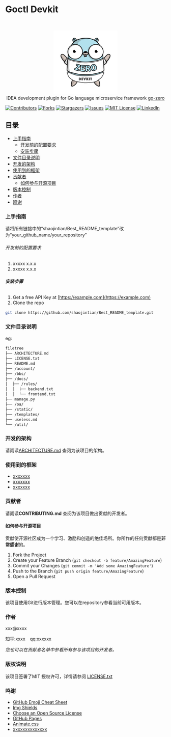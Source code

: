 # Goctl Devkit

<!-- PROJECT LOGO -->
<br />

<p align="center">
  <a href="https://github.com/shaojintian/Best_README_template/">
    <img src="doc/goctl-devkit-logo.png" alt="Logo" width="200" height="200">
  </a>
  <br />
  IDEA development plugin for Go language microservice framework <a href="https://github.com/zeromicro/go-zero#advantages-of-go-zero">go-zero</a>
</p>


<!-- PROJECT SHIELDS -->

[![Contributors][contributors-shield]][contributors-url]
[![Forks][forks-shield]][forks-url]
[![Stargazers][stars-shield]][stars-url]
[![Issues][issues-shield]][issues-url]
[![MIT License][license-shield]][license-url]
[![LinkedIn][linkedin-shield]][linkedin-url]

## 目录

- [上手指南](#上手指南)
    - [开发前的配置要求](#开发前的配置要求)
    - [安装步骤](#安装步骤)
- [文件目录说明](#文件目录说明)
- [开发的架构](#开发的架构)
- [使用到的框架](#使用到的框架)
- [贡献者](#贡献者)
    - [如何参与开源项目](#如何参与开源项目)
- [版本控制](#版本控制)
- [作者](#作者)
- [鸣谢](#鸣谢)

### 上手指南

请将所有链接中的“shaojintian/Best_README_template”改为“your_github_name/your_repository”

###### 开发前的配置要求

1. xxxxx x.x.x
2. xxxxx x.x.x

###### **安装步骤**

1. Get a free API Key at [https://example.com](https://example.com)
2. Clone the repo

```sh
git clone https://github.com/shaojintian/Best_README_template.git
```

### 文件目录说明

eg:

```
filetree 
├── ARCHITECTURE.md
├── LICENSE.txt
├── README.md
├── /account/
├── /bbs/
├── /docs/
│  ├── /rules/
│  │  ├── backend.txt
│  │  └── frontend.txt
├── manage.py
├── /oa/
├── /static/
├── /templates/
├── useless.md
└── /util/

```

### 开发的架构

请阅读[ARCHITECTURE.md](https://github.com/shaojintian/Best_README_template/blob/master/ARCHITECTURE.md) 查阅为该项目的架构。

### 使用到的框架

- [xxxxxxx](https://getbootstrap.com)
- [xxxxxxx](https://jquery.com)
- [xxxxxxx](https://laravel.com)

### 贡献者

请阅读**CONTRIBUTING.md** 查阅为该项目做出贡献的开发者。

#### 如何参与开源项目

贡献使开源社区成为一个学习、激励和创造的绝佳场所。你所作的任何贡献都是**非常感谢**的。

1. Fork the Project
2. Create your Feature Branch (`git checkout -b feature/AmazingFeature`)
3. Commit your Changes (`git commit -m 'Add some AmazingFeature'`)
4. Push to the Branch (`git push origin feature/AmazingFeature`)
5. Open a Pull Request

### 版本控制

该项目使用Git进行版本管理。您可以在repository参看当前可用版本。

### 作者

xxx@xxxx

知乎:xxxx &ensp; qq:xxxxxx

*您也可以在贡献者名单中参看所有参与该项目的开发者。*

### 版权说明

该项目签署了MIT
授权许可，详情请参阅 [LICENSE.txt](https://github.com/shaojintian/Best_README_template/blob/master/LICENSE.txt)

### 鸣谢

- [GitHub Emoji Cheat Sheet](https://www.webpagefx.com/tools/emoji-cheat-sheet)
- [Img Shields](https://shields.io)
- [Choose an Open Source License](https://choosealicense.com)
- [GitHub Pages](https://pages.github.com)
- [Animate.css](https://daneden.github.io/animate.css)
- [xxxxxxxxxxxxxx](https://connoratherton.com/loaders)

<!-- links -->

[your-project-path]:shaojintian/Best_README_template

[contributors-shield]: https://img.shields.io/github/contributors/shaojintian/Best_README_template.svg?style=flat-square

[contributors-url]: https://github.com/shaojintian/Best_README_template/graphs/contributors

[forks-shield]: https://img.shields.io/github/forks/shaojintian/Best_README_template.svg?style=flat-square

[forks-url]: https://github.com/shaojintian/Best_README_template/network/members

[stars-shield]: https://img.shields.io/github/stars/shaojintian/Best_README_template.svg?style=flat-square

[stars-url]: https://github.com/shaojintian/Best_README_template/stargazers

[issues-shield]: https://img.shields.io/github/issues/shaojintian/Best_README_template.svg?style=flat-square

[issues-url]: https://img.shields.io/github/issues/shaojintian/Best_README_template.svg

[license-shield]: https://img.shields.io/github/license/shaojintian/Best_README_template.svg?style=flat-square

[license-url]: https://github.com/shaojintian/Best_README_template/blob/master/LICENSE.txt

[linkedin-shield]: https://img.shields.io/badge/-LinkedIn-black.svg?style=flat-square&logo=linkedin&colorB=555

[linkedin-url]: https://linkedin.com/in/shaojintian